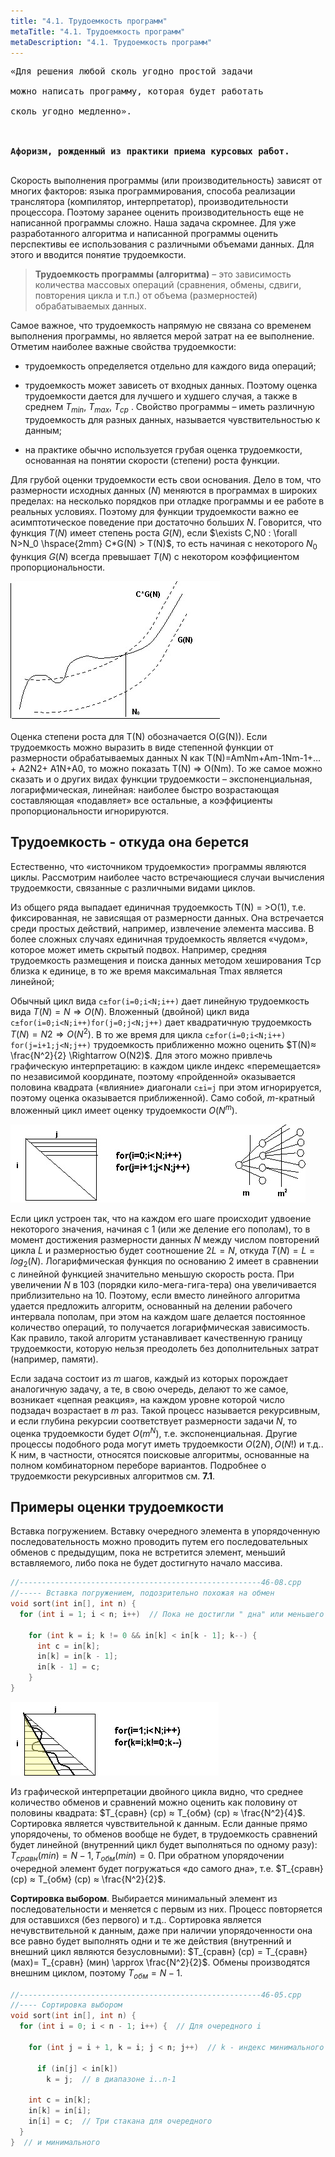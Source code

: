 ```yaml
---
title: "4.1. Трудоемкость программ"
metaTitle: "4.1. Трудоемкость программ"
metaDescription: "4.1. Трудоемкость программ"
---
```


<pre>
«Для решения любой сколь угодно простой задачи<br/> 
можно написать программу, которая будет работать<br/> 
сколь угодно медленно».<br/>
<br/>
<b>Афоризм, рожденный из практики приема курсовых работ.</b><br/>
</pre>

Скорость выполнения программы (или производительность) зависят от многих факторов: языка программирования, способа реализации транслятора (компилятор, интерпретатор), производительности процессора. Поэтому заранее оценить производительность еще не написанной программы сложно. Наша задача скромнее. Для уже разработанного алгоритма и написанной программы оценить перспективы ее использования с различными объемами данных. Для этого и вводится понятие трудоемкости.

> **Трудоемкость программы (алгоритма)** – это зависимость количества массовых операций (сравнения, обмены, сдвиги, повторения цикла и т.п.) от объема (размерностей) обрабатываемых данных.

Самое важное, что трудоемкость напрямую не связана со временем выполнения программы, но является мерой затрат на ее выполнение. Отметим наиболее важные свойства трудоемкости:

- трудоемкость определяется отдельно для каждого вида операций;

- трудоемкость может зависеть от входных данных. Поэтому оценка трудоемкости дается для лучшего и худшего случая, а также в среднем $T_{min}$, $T_{max}$, $T_{ср}$ . Свойство программы – иметь различную трудоемкость для разных данных, называется чувствительностью к данным;

- на практике обычно используется грубая оценка трудоемкости, основанная на понятии скорости (степени) роста функции.

Для грубой оценки трудоемкости есть свои основания. Дело в том, что размерности исходных данных ($N$) меняются в программах в широких пределах: на несколько порядков при отладке программы и ее работе в реальных условиях. Поэтому для функции трудоемкости важно ее асимптотическое поведение при достаточно больших $N$. Говорится, что функция $T(N)$ имеет степень роста $G(N)$, если $\exists C,N0 : \forall N>N_0 \hspace{2mm} C*G(N) > T(N)$, то есть начиная с некоторого $N_0$ функция $G(N)$ всегда превышает $T(N)$ с некотором коэффициентом пропорциональности.

![Рис. 41.1. Определение степени роста функции T(N)](./assets/041-01.jpg)

Оценка степени роста для T(N) обозначается O(G(N)). Если трудоемкость можно выразить в виде степенной функции от размерности обрабатываемых данных N как T(N)=AmNm+Am-1Nm-1+…+ A2N2+ A1N+A0, то можно показать T(N) => O(Nm). То же самое можно сказать и о других видах функции трудоемкости – экспоненциальная, логарифмическая, линейная: наиболее быстро возрастающая составляющая «подавляет» все остальные, а коэффициенты пропорциональности игнорируются.

## Трудоемкость - откуда она берется

Естественно, что «источником трудоемкости» программы являются циклы. Рассмотрим наиболее часто встречающиеся случаи вычисления трудоемкости, связанные с различными видами циклов.

Из общего ряда выпадает единичная трудоемкость T(N) = >O(1), т.е. фиксированная, не зависящая от размерности данных. Она встречается среди простых действий, например, извлечение элемента массива. В более сложных случаях единичная трудоемкость является «чудом», которое может иметь скрытый подвох. Например, средняя трудоемкость размещения и поиска данных методом хеширования Tср близка к единице, в то же время максимальная Tmax является линейной;

Обычный цикл вида `c±for(i=0;i<N;i++)` дает линейную трудоемкость вида $T(N)=N \Rightarrow O(N)$. Вложенный (двойной) цикл вида `c±for(i=0;i<N;i++)for(j=0;j<N;j++)` дает квадратичную трудоемкость $T(N)=N2 \Rightarrow O(N^2)$. В то же время для цикла `c±for(i=0;i<N;i++) for(j=i+1;j<N;j++)` трудоемкость приближенно можно оценить $T(N)≈ \frac{N^2}{2} \Rightarrow O(N2)$. Для этого можно привлечь графическую интерпретацию: в каждом цикле индекс «перемещается» по независимой координате, поэтому «пройденной» оказывается половина квадрата («влияние» диагонали `c±i=j` при этом игнорируется, поэтому оценка оказывается приближенной). Само собой, $m$-кратный вложенный цикл имеет оценку трудоемкости $O(N^m)$.

![Рис. 41.2. Графическая интерпретация трудоемкости двойного цикла и рекурсии.](./assets/041-02.jpg)

Если цикл устроен так, что на каждом его шаге происходит удвоение некоторого значения, начиная с 1 (или же деление его пополам), то в момент достижения размерности данных $N$ между числом повторений цикла $L$ и размерностью будет соотношение $2L=N$, откуда $T(N)=L=log_2(N)$. Логарифмическая функция по основанию 2 имеет в сравнении с линейной функцией значительно меньшую скорость роста. При увеличении $N$ в 103 (порядки кило-мега-гига-тера) она увеличивается приблизительно на $10$. Поэтому, если вместо линейного алгоритма удается предложить алгоритм, основанный на делении рабочего интервала пополам, при этом на каждом шаге делается постоянное количество операций, то получается логарифмическая зависимость. Как правило, такой алгоритм устанавливает качественную границу трудоемкости, которую нельзя преодолеть без дополнительных затрат (например, памяти).

Если задача состоит из $m$ шагов, каждый из которых порождает аналогичную задачу, а те, в свою очередь, делают то же самое, возникает «цепная реакция», на каждом уровне которой число подзадач возрастает в $m$ раз. Такой процесс называется рекурсивным, и если глубина рекурсии соответствует размерности задачи $N$, то оценка трудоемкости будет $O(m^N)$, т.е. экспоненциальная. Другие процессы подобного рода могут иметь трудоемкости $O(2N), O(N!)$ и т.д.. К ним, в частности, относятся поисковые алгоритмы, основанные на полном комбинаторном переборе вариантов. Подробнее о трудоемкости рекурсивных алгоритмов см. **7.1**.

## Примеры оценки трудоемкости

Вставка погружением. Вставку очередного элемента в упорядоченную последовательность можно проводить путем его последовательных обменов с предыдущим, пока не встретится элемент, меньший вставляемого, либо пока не будет достигнуто начало массива.

```c
//------------------------------------------------------46-08.cpp
//----- Вставка погружением, подозрительно похожая на обмен
void sort(int in[], int n) {
  for (int i = 1; i < n; i++)  // Пока не достигли " дна" или меньшего себя

    for (int k = i; k != 0 && in[k] < in[k - 1]; k--) {
      int c = in[k];
      in[k] = in[k - 1];
      in[k - 1] = c;
    }
}
```

![Рис. 41.3. Графическая интерпретация вставки погружением](./assets/041-03.jpg)

Из графической интерпретации двойного цикла видно, что среднее количество обменов и сравнений можно оценить как половину от половины квадрата: $T_{сравн} (ср) ≈ T_{обм} (ср) ≈ \frac{N^2}{4}$. Сортировка является чувствительной к данным. Если данные прямо упорядочены, то обменов вообще не будет, в трудоемкость сравнений будет линейной (внутренний цикл будет выполняться по одному разу): $T_{сравн} (min)  = N-1, T_{обм} (min) = 0$. При обратном упорядочении очередной элемент будет погружаться «до самого дна», т.е. $T_{сравн} (ср) ≈ T_{обм} (ср) ≈ \frac{N^2}{2}$.

**Сортировка выбором**. Выбирается минимальный элемент из последовательности и меняется с первым из них. Процесс повторяется для оставшихся (без первого) и т.д.. Сортировка является нечувствительной к данным, даже при наличии упорядоченности она все равно будет выполнять одни и те же действия (внутренний и внешний цикл являются безусловными): $T_{сравн} (ср) = T_{сравн} (мах)= T_{сравн} (мин) \approx \frac{N^2}{2}$. Обмены производятся внешним циклом, поэтому $T_{обм}  = N-1$.

```c
//------------------------------------------------------46-05.cpp
//---- Сортировка выбором
void sort(int in[], int n) {
  for (int i = 0; i < n - 1; i++) {  // Для очередного i

    for (int j = i + 1, k = i; j < n; j++)  // k - индекс минимального

      if (in[j] < in[k])
        k = j;  // в диапазоне i..n-1

    int c = in[k];
    in[k] = in[i];
    in[i] = c;  // Три стакана для очередного
  }
}  // и минимального
```
